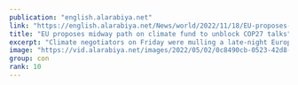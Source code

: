 ```yaml
---
publication: "english.alarabiya.net"
link: "https://english.alarabiya.net/News/world/2022/11/18/EU-proposes-midway-path-on-climate-fund-to-unblock-COP27-talks"
title: "EU proposes midway path on climate fund to unblock COP27 talks"
excerpt: "Climate negotiators on Friday were mulling a late-night European Union proposal aimed at resolving a stubborn impasse over financing for countries hit by"
image: "https://vid.alarabiya.net/images/2022/05/02/0c8490cb-0523-42d8-a981-08b27dd1eed7/0c8490cb-0523-42d8-a981-08b27dd1eed7_16x9_600x338.JPG"
group: con
rank: 10
---
```

